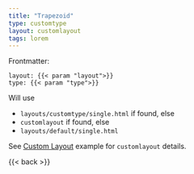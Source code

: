 ```yaml
---
title: "Trapezoid"
type: customtype
layout: customlayout
tags: lorem
---
```


Frontmatter:

```
layout: {{< param "layout">}}
type: {{< param "type">}}
```

Will use 
- `layouts/customtype/single.html` if found, else
- `customlayout` if found, else 
- `layouts/default/single.html`

See [Custom Layout](/ellipse/) example for `customlayout` details.


{{< back >}}